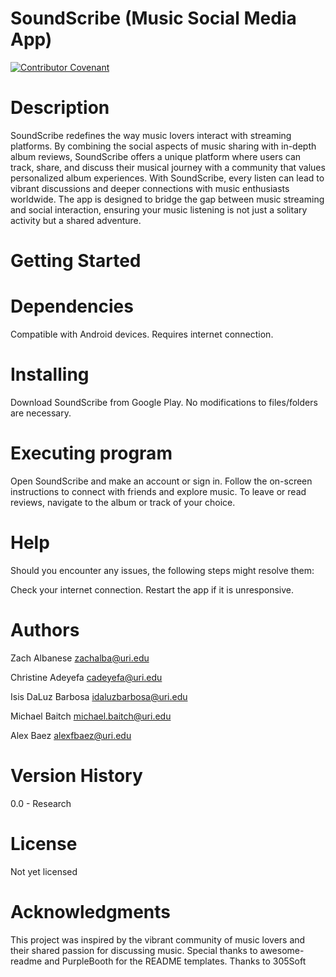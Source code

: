 # SoundScribe (Music Social Media App)
[![Contributor Covenant](https://img.shields.io/badge/Contributor%20Covenant-2.1-4baaaa.svg)](code_of_conduct.md) 

# Description 
SoundScribe redefines the way music lovers interact with streaming platforms. By combining the social aspects of music sharing with in-depth album reviews, SoundScribe offers a unique platform where users can track, share, and discuss their musical journey with a community that values personalized album experiences. With SoundScribe, every listen can lead to vibrant discussions and deeper connections with music enthusiasts worldwide. The app is designed to bridge the gap between music streaming and social interaction, ensuring your music listening is not just a solitary activity but a shared adventure.

# Getting Started
# Dependencies
Compatible with Android devices.
Requires internet connection.

# Installing
Download SoundScribe from Google Play.
No modifications to files/folders are necessary.

# Executing program
Open SoundScribe and make an account or sign in.
Follow the on-screen instructions to connect with friends and explore music.
To leave or read reviews, navigate to the album or track of your choice.

# Help
Should you encounter any issues, the following steps might resolve them:

Check your internet connection.
Restart the app if it is unresponsive.

# Authors

Zach Albanese
zachalba@uri.edu

Christine Adeyefa
cadeyefa@uri.edu

Isis DaLuz Barbosa
idaluzbarbosa@uri.edu

Michael Baitch 
michael.baitch@uri.edu

Alex Baez
alexfbaez@uri.edu

# Version History
0.0 - Research

# License
Not yet licensed

# Acknowledgments
This project was inspired by the vibrant community of music lovers and their shared passion for discussing music.
Special thanks to awesome-readme and PurpleBooth for the README templates.
Thanks to 305Soft 


